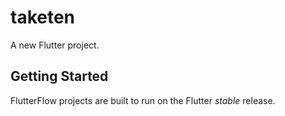# taketen

A new Flutter project.

## Getting Started

FlutterFlow projects are built to run on the Flutter _stable_ release.
